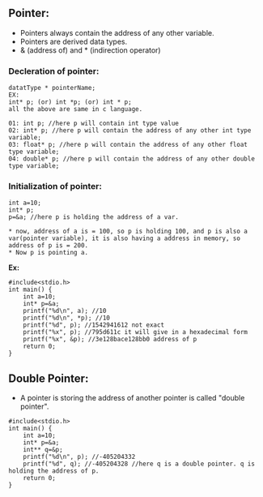 ## Pointer:

* Pointers always contain the address of any other variable.
* Pointers are derived data types.
* & (address of) and * (indirection operator)
  
### Decleration of pointer:
```
datatType * pointerName;
EX:
int* p; (or) int *p; (or) int * p;
all the above are same in c language.
```
```
01: int p; //here p will contain int type value
02: int* p; //here p will contain the address of any other int type variable;
03: float* p; //here p will contain the address of any other float type variable;
04: double* p; //here p will contain the address of any other double type variable;
```

### Initialization of pointer:
```
int a=10;
int* p;
p=&a; //here p is holding the address of a var.

* now, address of a is = 100, so p is holding 100, and p is also a var(pointer variable), it is also having a address in memory, so address of p is = 200.
* Now p is pointing a.
```

**Ex:**
```
#include<stdio.h>
int main() {
    int a=10;
    int* p=&a;
    printf("%d\n", a); //10
    printf("%d\n", *p); //10
    printf("%d", p); //1542941612 not exact
    printf("%x", p); //795d611c it will give in a hexadecimal form
    printf("%x", &p); //3e128bace128bb0 address of p
    return 0;
}
```

## Double Pointer:
* A pointer is storing the address of another pointer is called "double pointer".
```
#include<stdio.h>
int main() {
    int a=10;
    int* p=&a;
    int** q=&p;
    printf("%d\n", p); //-405204332
    printf("%d", q); //-405204328 //here q is a double pointer. q is holding the address of p.
    return 0;
}
```
